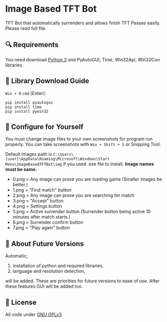 # Image Based TFT Bot
TFT Bot that automatically surrenders and allows finish TFT Passes easily. Please read full file.

## 🔍 Requirements
You need download [Python 3](https://www.python.org/downloads/) and PyAutoGUI, Time, Win32Api, Win32Con libraries.

## 📗 Library Download Guide
```Win + R``` ```cmd``` [Enter]:

```
pip install pyautogui
pip install time
pip install pywin32
```

## 📏 Configure for Yourself
You must change image files to your own screenshots for program run properly. You can take screenshots with ```Win + Shift + S``` or Snipping Tool.

Default images path is ```C:\Users\[user]\AppData\Roaming\Microsoft\Windows\Start Menu\ImageBasedTFTBot\img``` if you used .exe file to install. **Image names must be same.**


- 0.png = Any image can prove you are loading game (Smaller images be better.)
- 1.png = "Find match" button
- 2.png = Any image can prove you are searching for match
- 3.png = "Accept" button
- 4.png = Settings button
- 5.png = Active surrender button (Surrender button being active 10 minutes after match starts.)
- 6.png = Surrender confirm button
- 7.png = "Play again" button

## 🔨 About Future Versions
Automatic;
  1. installation of python and required libraries,
  2. language and resolution detection,

will be added. These are priorities for future versions to ease of use. After these features GUI will be added too.

## 📃 License
All code under [GNU GPLv3](LICENSE)
